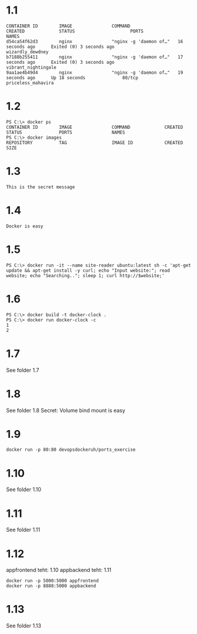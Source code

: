 # 1.1
```shell
CONTAINER ID        IMAGE               COMMAND                  CREATED             STATUS                     PORTS               NAMES
d54ca54f62d3        nginx               "nginx -g 'daemon of…"   16 seconds ago      Exited (0) 3 seconds ago                       wizardly_dewdney
b7188b255411        nginx               "nginx -g 'daemon of…"   17 seconds ago      Exited (0) 3 seconds ago                       vibrant_nightingale
9aa1ae4b49d4        nginx               "nginx -g 'daemon of…"   19 seconds ago      Up 18 seconds              80/tcp              priceless_mahavira
```

# 1.2
```shell
PS C:\> docker ps
CONTAINER ID        IMAGE               COMMAND             CREATED             STATUS              PORTS               NAMES
PS C:\> docker images
REPOSITORY          TAG                 IMAGE ID            CREATED             SIZE
```

# 1.3
```shell
This is the secret message
```

# 1.4
```shell
Docker is easy
```

# 1.5
```shell
PS C:\> docker run -it --name site-reader ubuntu:latest sh -c 'apt-get update && apt-get install -y curl; echo "Input website:"; read website; echo "Searching.."; sleep 1; curl http://$website;'
```

# 1.6
```shell
PS C:\> docker build -t docker-clock .
PS C:\> docker run docker-clock -c
1
2
```

# 1.7
See folder 1.7 

# 1.8
See folder 1.8 
Secret: Volume bind mount is easy

# 1.9
```shell
docker run -p 80:80 devopsdockeruh/ports_exercise
```
# 1.10
See folder 1.10

# 1.11
See folder 1.11

# 1.12
appfrontend teht: 1.10
appbackend teht: 1.11

```shell
docker run -p 5000:5000 appfrontend
docker run -p 8888:5000 appbackend
```

# 1.13
See folder 1.13